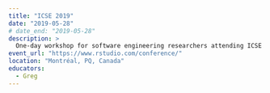 ```yaml
---
title: "ICSE 2019"
date: "2019-05-28"
# date_end: "2019-05-28"
description: >
  One-day workshop for software engineering researchers attending ICSE conference.
event_url: "https://www.rstudio.com/conference/"
location: "Montréal, PQ, Canada"
educators:
  - Greg
---
```


